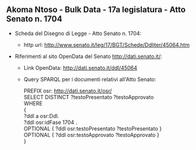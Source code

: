 ## Akoma Ntoso - Bulk Data - 17a legislatura - Atto Senato n. 1704 ##

* Scheda del Disegno di Legge - Atto Senato n. 1704:
	* http url: http://www.senato.it/leg/17/BGT/Schede/Ddliter/45064.htm

* Riferimenti al sito OpenData del Senato http://dati.senato.it/:
	* Link OpenData: http://dati.senato.it/ddl/45064
	* Query SPARQL per i documenti relativi all'Atto Senato:

        PREFIX osr: <http://dati.senato.it/osr/>  
		SELECT DISTINCT ?testoPresentato ?testoApprovato  
		WHERE  
		{  
		    ?ddl a osr:Ddl.  
		    ?ddl osr:idFase 1704 .  
		    OPTIONAL { ?ddl osr:testoPresentato ?testoPresentato }  
		    OPTIONAL { ?ddl osr:testoApprovato ?testoApprovato }  
		}
		